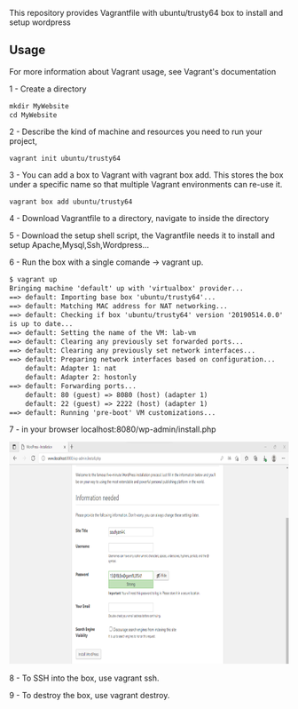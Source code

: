 This repository provides Vagrantfile with ubuntu/trusty64 box to install and setup wordpress

## Usage

For more information about Vagrant usage, see Vagrant's documentation

   1 - Create a directory
``` 
mkdir MyWebsite
cd MyWebsite
``` 
   2 - Describe the kind of machine and resources you need to run your project,
``` 
vagrant init ubuntu/trusty64
``` 
   3 - You can add a box to Vagrant with vagrant box add. This stores the box under a specific name so that multiple Vagrant environments can re-use it.
``` 
vagrant box add ubuntu/trusty64
``` 
   4 - Download Vagrantfile to a directory, navigate to inside the directory

   5 - Download the setup shell script, the Vagrantfile needs it to install and setup Apache,Mysql,Ssh,Wordpress...

   6 - Run the box with a single comande -> vagrant up.
    
```  
$ vagrant up
Bringing machine 'default' up with 'virtualbox' provider...
==> default: Importing base box 'ubuntu/trusty64'...
==> default: Matching MAC address for NAT networking...
==> default: Checking if box 'ubuntu/trusty64' version '20190514.0.0' is up to date...
==> default: Setting the name of the VM: lab-vm
==> default: Clearing any previously set forwarded ports...
==> default: Clearing any previously set network interfaces...
==> default: Preparing network interfaces based on configuration...
    default: Adapter 1: nat
    default: Adapter 2: hostonly
==> default: Forwarding ports...
    default: 80 (guest) => 8080 (host) (adapter 1)
    default: 22 (guest) => 2222 (host) (adapter 1)
==> default: Running 'pre-boot' VM customizations...
```

7 - in your browser localhost:8080/wp-admin/install.php

<img src="https://github.com/SoufiyanAk/Vagrant-wordpress-ubuntu/blob/main/home.png?raw=true" width="1000" height="400">

8 - To SSH into the box, use vagrant ssh.

9 - To destroy the box, use vagrant destroy.

